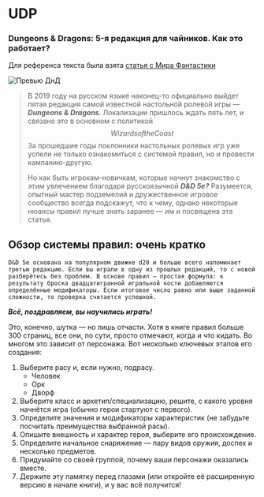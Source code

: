# UDP
### Dungeons & Dragons: 5-я редакция для чайников. Как это работает?

Для референса текста была взята [статья с Мира Фантастики](https://www.mirf.ru/games/roleplaying/dungeons-dragons-5-redakciya-kak-igrat/)

![Превью ДнД](https://www.wargamer.com/wp-content/uploads/2021/05/dnd-5e-feats-900x507.jpg)

> В 2019 году на русском языке наконец-то официально выйдет пятая редакция самой известной настольной ролевой игры — ***Dungeons & Dragons***. Локализации пришлось ждать пять лет, и связано это в основном с политикой $$
Wizards of the Coast
$$ За прошедшие годы поклонники настольных ролевых игр уже успели не только ознакомиться с системой правил, но и провести кампанию-другую.
> 
> Но как быть игрокам-новичкам, которые начнут знакомство с этим увлечением благодаря русскоязычной ***D&D 5e?*** Разумеется, опытный мастер подземелий и дружественное игровое сообщество всегда подскажут, что к чему, однако некоторые нюансы правил лучше знать заранее — им и посвящена эта статья.

Обзор системы правил: очень кратко
---

```
D&D 5e основана на популярном движке d20 и больше всего напоминает третью редакцию. Если вы играли в одну из прошлых редакций, то с новой разберётесь без проблем. В основе правил — простая формула: к результату броска двадцатигранной игральной кости добавляются определённые модификаторы. Если итоговое число равно или выше заданной сложности, то проверка считается успешной.
```
***Всё, поздравляем, вы научились играть!***

Это, конечно, шутка — но лишь отчасти. Хотя в книге правил больше 300 страниц, все они, по сути, просто отмечают, когда и что кидать. Во многом это зависит от персонажа. Вот несколько ключевых этапов его создания:

1. Выберите расу и, если нужно, подрасу.
     - Человек
     - Орк 
     - Дворф
2. Выберите класс и архетип/специализацию, решите, с какого уровня начнётся игра (обычно герои стартуют с первого).
3. Определите значения и модификаторы характеристик (не забудьте посчитать преимущества выбранной расы).
4. Опишите внешность и характер героя, выберите его происхождение.
5. Определите начальное снаряжение — пару видов оружия, доспех и несколько предметов.
6. Придумайте со своей группой, почему ваши персонажи оказались вместе.
7. Держите эту памятку перед глазами (или откройте её расширенную версию в начале книги), и у вас всё получится!


